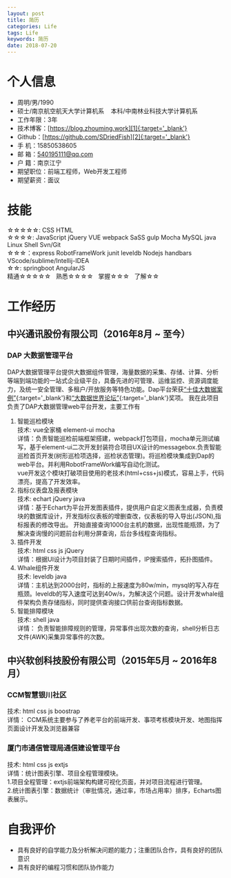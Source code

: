 ```yaml
---
layout: post
title: 简历
categories: Life
tags: Life
keywords: 简历
date: 2018-07-20
---
```

# 个人信息

* 周明/男/1990 
* 硕士/南京航空航天大学计算机系&nbsp;&nbsp;&nbsp;&nbsp;本科/中南林业科技大学计算机系 
* 工作年限：3年
* 技术博客：[https://blog.zhouming.work][1]{:target='_blank'}
* Github：[https://github.com/SDriedFish][2]{:target='_blank'}
* 手    机：15850538605
* 邮    箱：540195111@qq.com
* 户    籍：南京江宁
* 期望职位：前端工程师，Web开发工程师
* 期望薪资：面议

# 技能    
 ☆☆☆☆☆: CSS HTML        
 ☆☆☆☆: JavaScript jQuery VUE webpack SaSS gulp Mocha MySQL  java Linux  Shell Svn/Git       
 ☆☆☆：express RobotFrameWork junit leveldb Nodejs  handbars VScode/sublime/Intellij-IDEA      
 ☆☆: springboot AngularJS     
精通☆☆☆☆☆ &nbsp;&nbsp;熟悉☆☆☆☆ &nbsp;&nbsp;掌握☆☆☆ &nbsp;&nbsp;了解☆☆ 

# 工作经历

## 中兴通讯股份有限公司（2016年8月 ~ 至今）
### DAP 大数据管理平台 

DAP大数据管理平台提供大数据组件管理，海量数据的采集、存储、计算、分析等端到端功能的一站式企业级平台，具备先进的可管理、运维监控、资源调度能力，及统一安全管理、多租户/开放服务等特色功能。Dap平台荣获[“十佳大数据案例”][3]{:target='_blank'}和[“大数据世界论坛”][4]{:target='_blank'}奖项。
我在此项目负责了DAP大数据管理web平台开发，主要工作有
1. 智能巡检模块     
技术: vue全家桶 element-ui mocha     
详情：负责智能巡检前端框架搭建，webpack打包项目，mocha单元测试编写，基于element-ui二次开发封装符合项目UX设计的messagebox.负责智能巡检首页开发(树形巡检项选择，巡检状态管理)。将巡检模块集成到Dap的web平台。并利用RobotFrameWork编写自动化测试。     
vue开发这个模块打破项目使用的老技术(html+css+js)模式，容易上手，代码漂亮，提高了开发效率。     
2. 指标仪表盘及报表模块     
技术: echart jQuery java     
详情：基于Echart为平台开发图表插件，提供用户自定义图表生成器，负责模块的数据库设计，开发指标仪表板的增删查改，仪表板的导入导出(JSON),指标报表的修改导出。 开始直接查询1000台主机的数据，出现性能瓶颈，为了解决查询慢的问题前台利用分屏查询，后台多线程查询指标。  
3. 插件开发     
技术: html css js jQuery     
详情：根据UI设计为项目封装了日期时间插件，IP搜索插件，拓扑图插件。   
4. Whale组件开发     
技术: leveldb java     
详情：主机达到2000台时，指标的上报速度为80w/min，mysql的写入存在瓶颈。leveldb的写入速度可达到40w/s，为解决这个问题。设计开发whale组件架构负责存储指标，同时提供查询接口供前台查询指标数据。
5. 智能排障模块     
技术: shell  java   
详情： 负责智能排障规则的管理，异常事件出现次数的查询，shell分析日志文件(AWK)采集异常事件的次数。


## 中兴软创科技股份有限公司（2015年5月 ~ 2016年8月）
### CCM智慧银川社区
技术: html css js boostrap   
详情： CCM系统主要参与了养老平台的前端开发、事项考核模块开发、地图指挥页面设计开发及浏览器兼容
### 厦门市通信管理局通信建设管理平台
技术: html css js extjs  
详情：统计图表引擎、项目全程管理模块。       
1.项目全程管理：extjs前端架构构建可视化页面，并对项目流程进行管理。     
2.统计图表引擎：数据统计（审批情况，通过率，市场占用率）排序，Echarts图表展示。 


# 自我评价
* 具有良好的自学能力及分析解决问题的能力；注重团队合作，具有良好的团队意识
* 具有良好的编程习惯和团队协作能力


[1]: https://blog.zhouming.work
[2]: https://github.com/SDriedFish
[3]: http://www.cww.net.cn/article?id=407153
[4]: http://tech.huanqiu.com/Enterprise/2014-07/5081795.html
